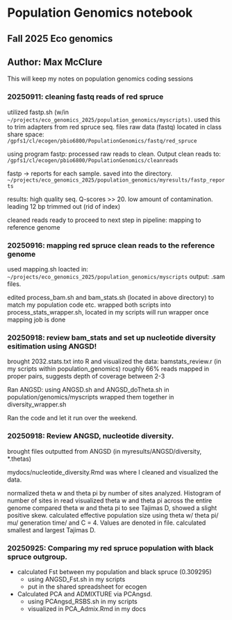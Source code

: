 # Population Genomics notebook

## Fall 2025 Eco genomics

## Author: Max McClure

This will keep my notes on population genomics coding sessions

### 20250911: cleaning fastq reads of red spruce

utilized fastp.sh (w/in `~/projects/eco_genomics_2025/population_genomics/myscripts)`. used this to trim adapters from red spruce seq. files raw data (fastq) located in class share space: `/gpfs1/cl/ecogen/pbio6800/PopulationGenomics/fastq/red_spruce`

using program fastp: processed raw reads to clean. Output clean reads to: `/gpfs1/cl/ecogen/pbio6800/PopulationGenomics/cleanreads`

fastp -\> reports for each sample. saved into the directory. `~/projects/eco_genomics_2025/population_genomics/myresults/fastp_reports`

results: high quality seq. Q-scores >> 20. low amount of contamination. leading 12 bp trimmed out (rid of index)

cleaned reads ready to proceed to next step in pipeline: mapping to reference genome

### 20250916: mapping red spruce clean reads to the reference genome 

used mapping.sh loacted in: `~/projects/eco_genomics_2025/population_genomics/myscripts`
output: .sam files.

edited process_bam.sh and bam_stats.sh (located in above directory) to match my population code etc. 
wrapped both scripts into process_stats_wrapper.sh, located in my scripts
will run wrapper once mapping job is done

### 20250918: review bam_stats and set up nucleotide diversity esitimation using ANGSD! 

brought 2032.stats.txt into R and visualized the data: bamstats_review.r (in my scripts within population_genomics)
roughly 66% reads mapped in proper pairs, suggests depth of coverage between 2-3

Ran ANGSD: using ANGSD.sh and ANGSD_doTheta.sh in population/genomics/myscripts
wrapped them together in diversity_wrapper.sh

Ran the code and let it run over the weekend. 

### 20250918: Review ANGSD, nucleotide diversity.

brought files outputted from ANGSD (in myresults/ANGSD/diversity, *.thetas)

mydocs/nucleotide_diversity.Rmd was where I cleaned and visualized the data.

normalized theta w and theta pi by number of sites analyzed. Histogram of number of sites in read
visualized theta w and theta pi across the entire genome
compared theta w and theta pi to see Tajimas D, showed a slight positive skew. 
calculated effective population size using theta w/ theta pi/ mu/ generation time/ and C = 4. 
Values are denoted in file. 
calculated smallest and largest Tajimas D. 

### 20250925: Comparing my red spruce population with black spruce outgroup.

- calculated Fst between my population and black spruce (0.309295)
  - using ANGSD_Fst.sh in my scripts
  - put in the shared spreadsheet for ecogen
- Calculated PCA and ADMIXTURE via PCAngsd. 
  - using PCAngsd_RSBS.sh in my scripts
  - visualized in PCA_Admix.Rmd in my docs

